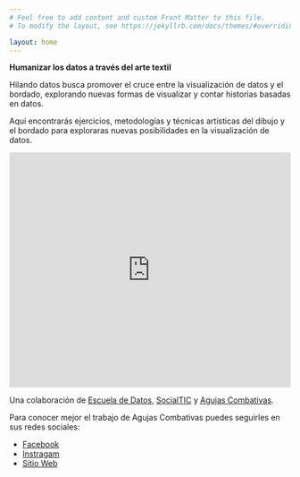 ```yaml
---
# Feel free to add content and custom Front Matter to this file.
# To modify the layout, see https://jekyllrb.com/docs/themes/#overriding-theme-defaults

layout: home
---
```


**Humanizar los datos a través del arte textil**

Hilando datos busca promover el cruce entre la visualización de datos y el
bordado, explorando nuevas formas de visualizar y contar historias basadas en
datos.

Aquí encontrarás ejercicios, metodologías y técnicas artísticas del dibujo y el
bordado para exploraras nuevas posibilidades en la visualización de datos.

<!--![](./assets/manta_bordada.jpg)-->

<iframe
  width="100%" height="420"
  src="https://www.youtube.com/embed/V9AbeALNVkk"
  frameborder="0" allow="accelerometer; autoplay; encrypted-media; gyroscope; picture-in-picture"
  allowfullscreen>
</iframe>

Una colaboración de
[Escuela de Datos](https://escueladedatos.online/),
[SocialTIC](https://socialtic.org/) y
[Agujas Combativas](https://agujascombativas.hotglue.me/).

Para conocer mejor el trabajo de Agujas Combativas puedes seguirles en sus
redes sociales:
- [Facebook](https://www.facebook.com/agujascombativas)
- [Instragam](https://www.instagram.com/agujascombativas/)
- [Sitio Web](https://agujascombativas.hotglue.me/)
